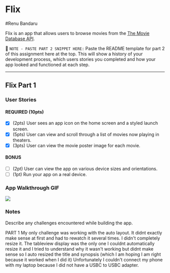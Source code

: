 # Flix
#Renu Bandaru

Flix is an app that allows users to browse movies from the [The Movie Database API](http://docs.themoviedb.apiary.io/#).

📝 `NOTE - PASTE PART 2 SNIPPET HERE:` Paste the README template for part 2 of this assignment here at the top. This will show a history of your development process, which users stories you completed and how your app looked and functioned at each step.

---

## Flix Part 1

### User Stories
#### REQUIRED (10pts)
- [x] (2pts) User sees an app icon on the home screen and a styled launch screen.
- [x] (5pts) User can view and scroll through a list of movies now playing in theaters.
- [x] (3pts) User can view the movie poster image for each movie.

#### BONUS
- [ ] (2pt) User can view the app on various device sizes and orientations. 
- [ ] (1pt) Run your app on a real device.

### App Walkthrough GIF

![](https://i.imgur.com/saQsM2j.gif)

### Notes
Describe any challenges encountered while building the app.

PART 1
My only challenge was working with the auto layout. It didnt exactly make sense at first and had to rewatch it several times. I didn't completely 
resize it. The tableview display was the only one I couldnt automatically resize it and I tried to understand why it wasn't working but didnt make sense so I 
auto resized the title and synopsis (which I am hoping I am right because it worked when I did it)
Unfortunately I couldn't connect my phone with my laptop because I did not have a USBC to USBC adapter.
